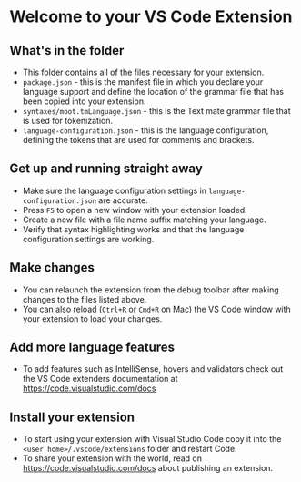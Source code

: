 # Welcome to your VS Code Extension

## What's in the folder

- This folder contains all of the files necessary for your extension.
- `package.json` - this is the manifest file in which you declare your language support and define
  the location of the grammar file that has been copied into your extension.
- `syntaxes/moot.tmLanguage.json` - this is the Text mate grammar file that is used for
  tokenization.
- `language-configuration.json` - this is the language configuration, defining the tokens that are
  used for comments and brackets.

## Get up and running straight away

- Make sure the language configuration settings in `language-configuration.json` are accurate.
- Press `F5` to open a new window with your extension loaded.
- Create a new file with a file name suffix matching your language.
- Verify that syntax highlighting works and that the language configuration settings are working.

## Make changes

- You can relaunch the extension from the debug toolbar after making changes to the files listed
  above.
- You can also reload (`Ctrl+R` or `Cmd+R` on Mac) the VS Code window with your extension to load
  your changes.

## Add more language features

- To add features such as IntelliSense, hovers and validators check out the VS Code extenders
  documentation at https://code.visualstudio.com/docs

## Install your extension

- To start using your extension with Visual Studio Code copy it into the
  `<user home>/.vscode/extensions` folder and restart Code.
- To share your extension with the world, read on https://code.visualstudio.com/docs about
  publishing an extension.
